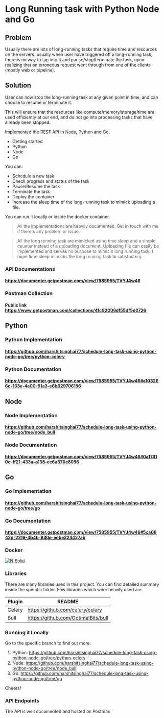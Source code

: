 # Long Running task with Python Node and Go

## Problem

Usually there are lots of long-running tasks that require time and resources on the servers. usually when user have triggered off a long-running task, there is no way to tap into it and pause/stop/terminate the task, upon realizing that an erroneous request went through from one of the clients (mostly web or pipeline).

## Solution

User can now stop the long-running task at any given point in time, and can choose to resume or terminate it.

This will ensure that the resources like compute/memory/storage/time are used efficiently at our end, and do not go into processing tasks that have already been stopped.

Implemented the REST API in Node, Python and Go.

- Getting started
- Python
- Node
- Go

You can:

- Schedule a new task
- Check progress and status of the task
- Pause/Resume the task
- Terminate the task
- Deploy the container
- Increase the sleep time of the long-running task to mimick uploading a file.

You can run it locally or inside the docker container.

> All the implementations are heavily documented. Get in touch with me if there's any problem or issue.

> All the long running task are mimicked using time.sleep and a simple counter instead of a uploading document. Uploading file can easily be implemented and serves no purpose to mimic a long running task. I hope time.sleep mimicks the long running task to satisfactory.

### API Documentations

#### https://documenter.getpostman.com/view/7585955/TVYJ4w46

### Postman Collection

#### Public link https://www.getpostman.com/collections/41c92006df55df5d0726

## Python

### Python Implementation

#### https://github.com/harshitsinghai77/schedule-long-task-using-python-node-go/tree/python-celery

### Python Documentation

#### https://documenter.getpostman.com/view/7585955/TVYJ4w46#a103266c-163e-4a00-91a3-e6b629706156

## Node

### Node Implementation

#### https://github.com/harshitsinghai77/schedule-long-task-using-python-node-go/tree/node_bull

### Node Documentation

#### https://documenter.getpostman.com/view/7585955/TVYJ4w46#0a17410c-ff21-433a-a138-ec6a370e8056

## Go

### Go Implementation

#### https://github.com/harshitsinghai77/schedule-long-task-using-python-node-go/tree/go

### Go Documentation

#### https://documenter.getpostman.com/view/7585955/TVYJ4w46#5ca0842d-2216-4b4b-930e-eebe324427ab

### Docker

[![N|Solid](https://i.ibb.co/0GSDfJx/all-docker.png)](https://i.ibb.co/0GSDfJx/all-docker.png)

### Libraries

There are many libraries used in this project. You can find detailed summary inside the specific folder.
Few libraries which were heavily used are

| Plugin | README                              |
| ------ | ----------------------------------- |
| Celery | https://github.com/celery/celery    |
| Bull   | https://github.com/OptimalBits/bull |

### Running it Locally

Go to the specific branch to find out more.

1. Python: https://github.com/harshitsinghai77/schedule-long-task-using-python-node-go/tree/python-celery
2. Node: https://github.com/harshitsinghai77/schedule-long-task-using-python-node-go/tree/node_bull
3. Go: https://github.com/harshitsinghai77/schedule-long-task-using-python-node-go/tree/go

Cheers!

### API Endpoints

The API is well documented and hosted on Postman
